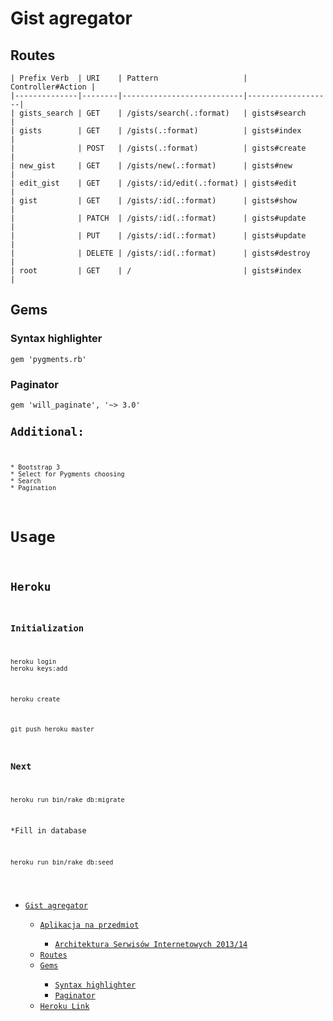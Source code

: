 
<!-- saved from url=(0106)https://raw.githubusercontent.com/YoungCoder/railsgists/6477c6f01b036efef2dd9217f4895772952d3c3f/readme.md -->
<html><head><meta http-equiv="Content-Type" content="text/html; charset=ISO-8859-2"><link rel="stylesheet" href="chrome-extension://ehnambpmkdhopilaccgfmojilolcglhn/markdownviewer.css"><link rel="stylesheet" href="chrome-extension://ehnambpmkdhopilaccgfmojilolcglhn/prettify.css"><style type="text/css"></style></head><body cz-shortcut-listen="true"><div id="markdown-container"><h1 id="0">Gist agregator</h1>
<h2 id="3">Routes</h2>
<pre><code>| Prefix Verb  | URI    | Pattern                   | Controller#Action |
|--------------|--------|---------------------------|-------------------|
| gists_search | GET    | /gists/search(.:format)   | gists#search      |
| gists        | GET    | /gists(.:format)          | gists#index       |
|              | POST   | /gists(.:format)          | gists#create      |
| new_gist     | GET    | /gists/new(.:format)      | gists#new         |
| edit_gist    | GET    | /gists/:id/edit(.:format) | gists#edit        |
| gist         | GET    | /gists/:id(.:format)      | gists#show        |
|              | PATCH  | /gists/:id(.:format)      | gists#update      |
|              | PUT    | /gists/:id(.:format)      | gists#update      |
|              | DELETE | /gists/:id(.:format)      | gists#destroy     |
| root         | GET    | /                         | gists#index       |</code></pre>
<h2 id="4">Gems</h2>
<h3 id="5">Syntax highlighter</h3>
<pre><code>gem 'pygments.rb'</code></pre>
<h3 id="6">Paginator</h3>
<pre><code>gem 'will_paginate', '~&gt; 3.0'
<h2 id="9">Additional:</h2>
<pre><code>* Bootstrap 3
* Select for Pygments choosing
* Search
* Pagination</code></pre>
<h1 id="10">Usage</h1>
<h2 id="11">Heroku</h2>
<h3 id="12">Initialization</h3>
<pre><code class="lang-bash">heroku login
heroku keys:add</code></pre>
<pre><code class="lang-bash">heroku create</code></pre>
<pre><code class="lang-bash">git push heroku master</code></pre>
<h3 id="13">Next</h3>
<pre><code>heroku run bin/rake db:migrate</code></pre>
<p>*Fill in database
</p>
<pre><code>heroku run bin/rake db:seed</code></pre>
</div><div id="markdown-outline" style="left: 1067px; overflow-y: auto; max-height: 785px; display: block;"><ul><li><a href="https://raw.githubusercontent.com/YoungCoder/railsgists/6477c6f01b036efef2dd9217f4895772952d3c3f/readme.md#0">Gist agregator</a></li><ul><li><a href="https://raw.githubusercontent.com/YoungCoder/railsgists/6477c6f01b036efef2dd9217f4895772952d3c3f/readme.md#1">Aplikacja na przedmiot</a></li><ul><li><a href="https://raw.githubusercontent.com/YoungCoder/railsgists/6477c6f01b036efef2dd9217f4895772952d3c3f/readme.md#2">Architektura Serwisów Internetowych 2013/14</a></li></ul><li><a href="https://raw.githubusercontent.com/YoungCoder/railsgists/6477c6f01b036efef2dd9217f4895772952d3c3f/readme.md#3">Routes</a></li><li><a href="https://raw.githubusercontent.com/YoungCoder/railsgists/6477c6f01b036efef2dd9217f4895772952d3c3f/readme.md#4">Gems</a></li><ul><li><a href="https://raw.githubusercontent.com/YoungCoder/railsgists/6477c6f01b036efef2dd9217f4895772952d3c3f/readme.md#5">Syntax highlighter</a></li><li><a href="https://raw.githubusercontent.com/YoungCoder/railsgists/6477c6f01b036efef2dd9217f4895772952d3c3f/readme.md#6">Paginator</a></li></ul><li><a href="asi-mdargacz.herokuapp.com/">Heroku Link</a></li></ul></ul></ul></div><div id="markdown-buttons-container"><div id="markdown-backTop" onclick="window.scrollTo(0,0);"></div><div id="markdown-raw" onclick="window.location=&#39;view-source:&#39; + window.location.href;"></div><div id="markdown-bottom" onclick="window.scrollTo(0, document.body.scrollHeight);"></div></div></body></html>